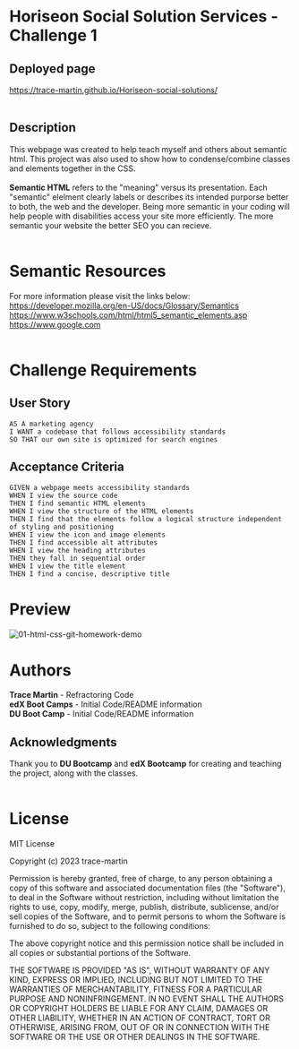 <h1>Horiseon Social Solution Services - Challenge 1</h1>

## Deployed page

https://trace-martin.github.io/Horiseon-social-solutions/<br><br>

## Description
This webpage was created to help teach myself and others about semantic html. This project was also used to show how to condense/combine classes and elements together in the CSS.<br><br>
<strong>Semantic HTML</strong> refers to the "meaning" versus its presentation. Each "semantic" elelment clearly labels or describes its intended purporse better to both, the web and the developer. Being more semantic in your coding will help people with disabilities access your site more efficiently. The more semantic your website the better SEO you can recieve.<br><br>

# Semantic Resources
For more information please visit the links below: <br>
https://developer.mozilla.org/en-US/docs/Glossary/Semantics<br>
https://www.w3schools.com/html/html5_semantic_elements.asp<br>
https://www.google.com <br><br>
# Challenge Requirements
## User Story

```
AS A marketing agency
I WANT a codebase that follows accessibility standards
SO THAT our own site is optimized for search engines
```

## Acceptance Criteria

```
GIVEN a webpage meets accessibility standards
WHEN I view the source code
THEN I find semantic HTML elements
WHEN I view the structure of the HTML elements
THEN I find that the elements follow a logical structure independent of styling and positioning
WHEN I view the icon and image elements
THEN I find accessible alt attributes
WHEN I view the heading attributes
THEN they fall in sequential order
WHEN I view the title element
THEN I find a concise, descriptive title
```
# Preview<br>
![01-html-css-git-homework-demo](https://user-images.githubusercontent.com/123417800/221429961-73338bc5-6ecc-41a3-a828-7574c782571f.png)

# Authors
<strong>Trace Martin</strong> - Refractoring Code <br>
<strong>edX Boot Camps</strong> - Initial Code/README information<br>
<strong>DU Boot Camp</strong> - Initial Code/README information

## Acknowledgments
Thank you to <strong>DU Bootcamp</strong> and <strong>edX Bootcamp</strong> for creating and teaching the project, along with the classes.<br><br>

# License
MIT License

Copyright (c) 2023 trace-martin

Permission is hereby granted, free of charge, to any person obtaining a copy of this software and associated documentation files (the "Software"), to deal in the Software without restriction, including without limitation the rights to use, copy, modify, merge, publish, distribute, sublicense, and/or sell copies of the Software, and to permit persons to whom the Software is furnished to do so, subject to the following conditions:

The above copyright notice and this permission notice shall be included in all copies or substantial portions of the Software.

THE SOFTWARE IS PROVIDED "AS IS", WITHOUT WARRANTY OF ANY KIND, EXPRESS OR IMPLIED, INCLUDING BUT NOT LIMITED TO THE WARRANTIES OF MERCHANTABILITY, FITNESS FOR A PARTICULAR PURPOSE AND NONINFRINGEMENT. IN NO EVENT SHALL THE AUTHORS OR COPYRIGHT HOLDERS BE LIABLE FOR ANY CLAIM, DAMAGES OR OTHER LIABILITY, WHETHER IN AN ACTION OF CONTRACT, TORT OR OTHERWISE, ARISING FROM, OUT OF OR IN CONNECTION WITH THE SOFTWARE OR THE USE OR OTHER DEALINGS IN THE SOFTWARE.
